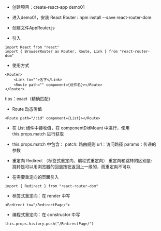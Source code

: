 + 创建项目：create-react-app demo01
+ 进入demo01，安装 React Router : npm install --save react-router-dom

+ 创建文件AppRouter.js
+ 引入
```
import React from "react"
import { BrowserRouter as Router, Route, Link } from "react-router-dom"
```
+ 使用方式
```
<Router>
    <Link to="">名字</Link>
    <Route path="" component={组件名}></Route>
</Router>
```
tips：exact（精确匹配）

+ Route 动态传值
```
<Route path="/:id" component={List}></Route>
```
+ 在 List 组件中接收值，在 componentDidMount 中进行，使用 this.props.match 进行获取
+ this.props.match 中包含： 
patch: 路由规则
url：访问路径
params：传递的参数

+ 重定向 Redirect （标签式重定向、编程式重定向）
重定向和跳转的区别是: 跳转是可以用浏览器的回退按钮返回上一级的，而重定向不可以
+ 在需要重定向的页面引入
```
import { Redirect } from "react-router-dom"
```
+ 标签式重定向：在 render 中写
```
<Redirect to="/RedirectPage/">
```
+ 编程式重定向：在 constructor 中写
```
this.props.history.push("/RedirectPage/")
```

